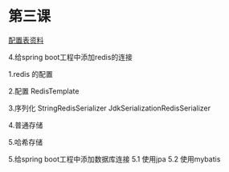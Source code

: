 # 第三课
[配置表资料](https://docs.spring.io/spring-boot/docs/1.5.19.RELEASE/reference/htmlsingle/#appendix)

4.给spring boot工程中添加redis的连接

 1.redis 的配置

 2.配置 RedisTemplate

 3.序列化 StringRedisSerializer JdkSerializationRedisSerializer

 4.普通存储

 5.哈希存储

5.给spring boot工程中添加数据库连接
    5.1 使用jpa
    5.2 使用mybatis


